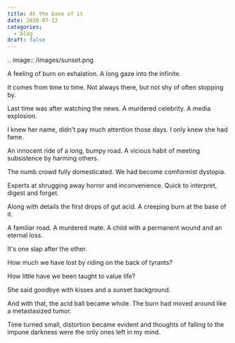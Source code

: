 ```yaml
---
title: At the base of it
date: 2020-07-12
categories:
  - blog
draft: false
---
```


.. image:: /images/sunset.png

A feeling of burn on exhalation. A long gaze into the infinite.

It comes from time to time. Not always there, but not shy of often stopping by.

Last time was after watching the news. A murdered celebrity. A media explosion.

I knew her name, didn't pay much attention those days. I only knew she had fame.

An innocent ride of a long, bumpy road. A vicious habit of meeting subsistence by harming others.

The numb crowd fully domesticated. We had become comformist dystopia.

Experts at shrugging away horror and inconvenience. Quick to interpret, digest and forget.

Along with details the first drops of gut acid. A creeping burn at the base of it.

A familiar road. A murdered mate. A child with a permanent wound and an eternal loss.

It's one slap after the other.

How much we have lost by riding on the back of tyrants?

How little have we been taught to value life?

She said goodbye with kisses and a sunset background.

And with that, the acid ball became whole. The burn had moved around like a metastasized tumor.

Time turned small, distortion became evident and thoughts of falling to the impune darkness were the only ones left in my mind.
